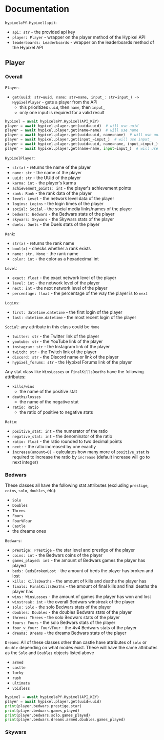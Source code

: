# Documentation
`hypixelaPY.Hypixel(api)`:
- `api: str` - the provided api key
- `player: Player` - wrapper on the player method of the Hypixel API
- `leaderboards: Leaderboards` - wrapper on the leaderboards method of the Hypixel API

## Player
### Overall
`Player`:
- `get(uuid: str=uuid, name: str=name, input_: str=input_) -> HypixelPlayer` - gets a player from the API
    - this prioritizes `uuid`, then `name`, then `input_`
    - only one input is required for a valid result
```python
hypixel = await hypixelaPY.Hypixel(API_KEY)
player = await hypixel.player.get(uuid=uuid)  # will use uuid
player = await hypixel.player.get(name=name)  # will use name
player = await hypixel.player.get(uuid=uuid, name=name)  # will use uuid
player = await hypixel.player.get(input_=input_)  # will use input_
player = await hypixel.player.get(uuid=uuid, name=name, input_=input_)  # will use uuid
player = await hypixel.player.get(name=name, input=input_)  # will use name
```
    
`HypixelPlayer`:
- `str(x)` - returns the name of the player
- `name: str` - the name of the player
- `uuid: str` - the UUId of the player
- `karma: int` - the player's karma
- `achievement_points: int` - the player's achievement points
- `rank: Rank` - the rank data of the player
- `level: Level` - the network level data of the player
- `logins: Logins` - the login times of the player
- `social: Social` - the social media links/names of the player
- `bedwars: Bedwars` - the Bedwars stats of the player
- `skywars: Skywars` - the Skywars stats of the player
- `duels: Duels` - the Duels stats of the player

`Rank`:
- `str(x)` - returns the rank name
- `bool(x)` - checks whether a rank exists
- `name: str, None` - the rank name
- `color: int` - the color as a hexadecimal int

`Level`:
- `exact: float` - the exact network level of the player
- `level: int` - the network level of the player
- `next: int` - the next network level of the player
- `percentage: float` - the percentage of the way the player is to `next`

`Logins`:
- `first: datetime.datetime` - the first login of the player
- `last: datetime.datetime` - the most recent login of the player

`Social`:
any attribute in this class could be `None`
- `twitter: str` - the Twitter link of the player
- `youtube: str` - the YouTube link of the player
- `instagram: str` - the Instagram link of the player
- `twitch: str` - the Twitch link of the player
- `discord: str` - the Discord name or link of the player
- `hypixel_forums: str` - the Hypixel Forums link of the player

Any stat class like `WinsLosses` or `FinalKillsDeaths` have the following attributes:
- `kills/wins`
  - the name of the positive stat
- `deaths/losses`
  - the name of the negative stat
- `ratio: Ratio`
  - the ratio of positive to negative stats
  
`Ratio`:
- `positive_stat: int` - the numerator of the ratio
- `negative_stat: int` - the denominator of the ratio
- `ratio: float` - the ratio rounded to two decimal points
- `next:` - the ratio increased by one exactly
- `increase(amount=0)` - calculates how many more of `positive_stat` is required to increase the ratio by `increase` (default increase will go to next integer)

### Bedwars
These classes all have the following stat attributes (excluding `prestige`, `coins`, `solo`, `doubles`, etc):
- `Solo`
- `Doubles`
- `Threes`
- `Fours`
- `FourVFour`
- `Castle`
- the dreams ones

`Bedwars`:
- `prestige: Prestige` - the star level and prestige of the player
- `coins: int` - the Bedwars coins of the player
- `games_played: int` - the amount of Bedwars games the player has played
- `beds: BedsBrokenLost` - the amount of beds the player has broken and lost
- `kills: KillsDeaths` - the amount of kills and deaths the player has
- `finals: FinalKillsDeaths` - the amount of final kills and final deaths the player has
- `wins: WinsLosses` - the amount of games the player has won and lost
- `winstreak: int` - the overall Bedwars winstreak of the player
- `solo: Solo` - the solo Bedwars stats of the player
- `doubles: Doubles` - the doubles Bedwars stats of the player
- `threes: Threes` - the solo Bedwars stats of the player
- `fours: Fours` - the solo Bedwars stats of the player
- `four_v_four: FourVFour` - the 4v4 Bedwars stats of the player
- `dreams: Dreams` - the dreams Bedwars stats of the player

`Dreams`: All of these classes other than castle have attributes of `solo` or `double` depending on what modes exist. These will have the same attributes as the `Solo` and `Doubles` objects listed above
- `armed`
- `castle`
- `lucky`
- `rush`
- `ultimate`
- `voidless`


```python
hypixel = await hypixelaPY.Hypixel(API_KEY)
player = await hypixel.player.get(uuid=uuid)
print(player.bedwars.prestige.star)
print(player.bedwars.games_played)
print(player.bedwars.solo.games_played)
print(player.bedwars.dreams.armed.doubles.games_played)
```

### Skywars
